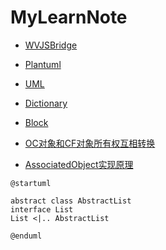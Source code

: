 # MyLearnNote


* [WVJSBridge](index/WebViewJavaScriptBridge/WVJSBridge.md)
* [Plantuml](index/Plantuml/Plantuml.md)
* [UML](index/UML/UML_.md)

* [Dictionary](index/iOS/Dictionary.md)
* [Block](index/iOS/Block.md)
* [OC对象和CF对象所有权互相转换](index/iOS/OC_CF.md)
* [AssociatedObject实现原理](index/iOS/AssociatedObject.md)


```plantuml
@startuml

abstract class AbstractList
interface List
List <|.. AbstractList

@enduml
```
